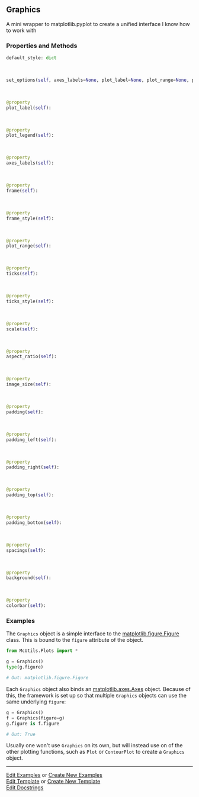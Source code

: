 ## <a id="McUtils.Plots.Graphics.Graphics">Graphics</a>
A mini wrapper to matplotlib.pyplot to create a unified interface I know how to work with

### Properties and Methods
```python
default_style: dict
```
<a id="McUtils.Plots.Graphics.Graphics.set_options" class="docs-object-method">&nbsp;</a>
```python
set_options(self, axes_labels=None, plot_label=None, plot_range=None, plot_legend=None, frame=None, frame_style=None, ticks=None, scale=None, padding=None, spacings=None, ticks_style=None, image_size=None, aspect_ratio=None, background=None, colorbar=None, prolog=None, epilog=None, **parent_opts): 
```

<a id="McUtils.Plots.Graphics.Graphics.plot_label" class="docs-object-method">&nbsp;</a>
```python
@property
plot_label(self): 
```

<a id="McUtils.Plots.Graphics.Graphics.plot_legend" class="docs-object-method">&nbsp;</a>
```python
@property
plot_legend(self): 
```

<a id="McUtils.Plots.Graphics.Graphics.axes_labels" class="docs-object-method">&nbsp;</a>
```python
@property
axes_labels(self): 
```

<a id="McUtils.Plots.Graphics.Graphics.frame" class="docs-object-method">&nbsp;</a>
```python
@property
frame(self): 
```

<a id="McUtils.Plots.Graphics.Graphics.frame_style" class="docs-object-method">&nbsp;</a>
```python
@property
frame_style(self): 
```

<a id="McUtils.Plots.Graphics.Graphics.plot_range" class="docs-object-method">&nbsp;</a>
```python
@property
plot_range(self): 
```

<a id="McUtils.Plots.Graphics.Graphics.ticks" class="docs-object-method">&nbsp;</a>
```python
@property
ticks(self): 
```

<a id="McUtils.Plots.Graphics.Graphics.ticks_style" class="docs-object-method">&nbsp;</a>
```python
@property
ticks_style(self): 
```

<a id="McUtils.Plots.Graphics.Graphics.scale" class="docs-object-method">&nbsp;</a>
```python
@property
scale(self): 
```

<a id="McUtils.Plots.Graphics.Graphics.aspect_ratio" class="docs-object-method">&nbsp;</a>
```python
@property
aspect_ratio(self): 
```

<a id="McUtils.Plots.Graphics.Graphics.image_size" class="docs-object-method">&nbsp;</a>
```python
@property
image_size(self): 
```

<a id="McUtils.Plots.Graphics.Graphics.padding" class="docs-object-method">&nbsp;</a>
```python
@property
padding(self): 
```

<a id="McUtils.Plots.Graphics.Graphics.padding_left" class="docs-object-method">&nbsp;</a>
```python
@property
padding_left(self): 
```

<a id="McUtils.Plots.Graphics.Graphics.padding_right" class="docs-object-method">&nbsp;</a>
```python
@property
padding_right(self): 
```

<a id="McUtils.Plots.Graphics.Graphics.padding_top" class="docs-object-method">&nbsp;</a>
```python
@property
padding_top(self): 
```

<a id="McUtils.Plots.Graphics.Graphics.padding_bottom" class="docs-object-method">&nbsp;</a>
```python
@property
padding_bottom(self): 
```

<a id="McUtils.Plots.Graphics.Graphics.spacings" class="docs-object-method">&nbsp;</a>
```python
@property
spacings(self): 
```

<a id="McUtils.Plots.Graphics.Graphics.background" class="docs-object-method">&nbsp;</a>
```python
@property
background(self): 
```

<a id="McUtils.Plots.Graphics.Graphics.colorbar" class="docs-object-method">&nbsp;</a>
```python
@property
colorbar(self): 
```

### Examples
The `Graphics` object is a simple interface to the [matplotlib.figure.Figure
](https://matplotlib.org/3.1.1/api/_as_gen/matplotlib.figure.Figure.html#matplotlib.figure.Figure) class. 
This is bound to the `figure` attribute of the object.

```python
from McUtils.Plots import *

g = Graphics()
type(g.figure)

# Out: matplotlib.figure.Figure
```

Each `Graphics` object also binds an [matplotlib.axes.Axes](https://matplotlib.org/3.1.1/api/axes_api.html#the-axes-class) object.
Because of this, the framework is set up so that multiple `Graphics` objects can
 use the same underlying `figure`:
 
 ```python
g = Graphics()
f = Graphics(figure=g)
g.figure is f.figure

# Out: True
```

Usually one won't use `Graphics` on its own, but will instead use on of the
other plotting functions, such as `Plot` or `ContourPlot` to create a
`Graphics` object.

___

[Edit Examples](https://github.com/McCoyGroup/References/edit/gh-pages/Documentation/examples/McUtils/Plots/Graphics/Graphics.md) or 
[Create New Examples](https://github.com/McCoyGroup/References/new/gh-pages/?filename=Documentation/examples/McUtils/Plots/Graphics/Graphics.md) <br/>
[Edit Template](https://github.com/McCoyGroup/References/edit/gh-pages/Documentation/templates/McUtils/Plots/Graphics/Graphics.md) or 
[Create New Template](https://github.com/McCoyGroup/References/new/gh-pages/?filename=Documentation/templates/McUtils/Plots/Graphics/Graphics.md) <br/>
[Edit Docstrings](https://github.com/McCoyGroup/McUtils/edit/master/Plots/Graphics.py?message=Update%20Docs)